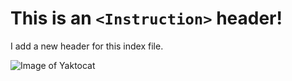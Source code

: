# This is an `<Instruction>` header!

I add a new header for this index file.

![Image of Yaktocat](https://octodex.github.com/images/yaktocat.png)
